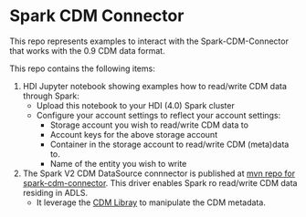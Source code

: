 # Spark CDM Connector

This repo represents examples to interact with the Spark-CDM-Connector that works with the 0.9 CDM data format.

This repo contains the following items:
1. HDI Jupyter notebook showing examples how to read/write CDM data through Spark:
    * Upload this notebook to your HDI (4.0) Spark cluster
    * Configure your account settings to reflect your account settings:
        * Storage account you wish to read/write CDM data to
        * Account keys for the above storage account
        * Container in the storage account to read/write CDM (meta)data to.
        * Name of the entity you wish to write
2. The Spark V2 CDM DataSource connnector is published at
 [mvn repo for spark-cdm-connector](https://mvnrepository.com/artifact/com.microsoft.azure/spark-cdm-connector). This driver enables Spark ro read/write CDM data residing in ADLS.
    * It leverage the [CDM Libray](https://github.com/microsoft/CDM) to manipulate the CDM metadata.
